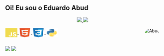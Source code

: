 ## Oi! Eu sou o Eduardo Abud

<div align="center">
  <a href="https://github.com/esabud">
  <img height="170em" src="https://github-readme-stats.vercel.app/api?username=esabud&show_icons=true&theme=tokyonight&include_all_commits=true&count_private=true"/>
  <img height="170em" src="https://github-readme-stats.vercel.app/api/top-langs/?username=esabud&layout=compact&langs_count=7&theme=tokyonight"/>
</div>

<div style="display: inline_block"><br>
  <img align="center" alt="Abud-Js" height="30" width="40" src="https://raw.githubusercontent.com/devicons/devicon/master/icons/javascript/javascript-plain.svg">
  <img align="center" alt="Abud-HTML" height="30" width="40" src="https://raw.githubusercontent.com/devicons/devicon/master/icons/html5/html5-original.svg">
  <img align="center" alt="Abud-CSS" height="30" width="40" src="https://raw.githubusercontent.com/devicons/devicon/master/icons/css3/css3-original.svg">
  <img align="center" alt="Abud-Python" height="30" width="40" src="https://raw.githubusercontent.com/devicons/devicon/master/icons/python/python-original.svg">
  <img align="right" alt="Abud" height="150" style="border-radius:50px;" src="https://cdn.discordapp.com/avatars/809643732877705237/cdd8f036dd47cd0da7395baba7d14c73.png?size=2048">
</div>

##

<div>
  <a href="https://www.instagram.com/abudfps/" target="_blank"><img src="https://img.shields.io/badge/-Instagram-%23E4405F?style=for-the-badge&logo=instagram&logoColor=white" target="_blank"></a>
 <a href="https://discord.gg/xgSXUtT8YF" target="_blank"><img src="https://img.shields.io/badge/Discord-7289DA?style=for-the-badge&logo=discord&logoColor=white" target="_blank"
  </div>
